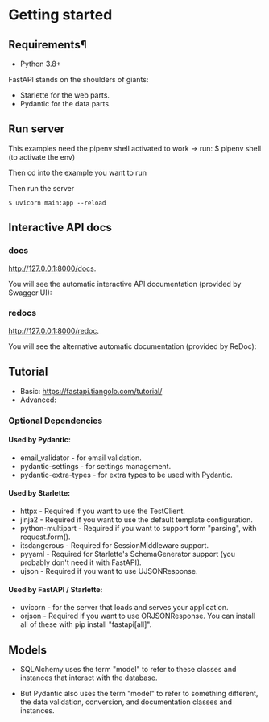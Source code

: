
# Getting started

## Requirements¶
 - Python 3.8+

FastAPI stands on the shoulders of giants:

 - Starlette for the web parts.
 - Pydantic for the data parts.

## Run server

This examples need the pipenv shell activated to work -> run: $ pipenv shell (to activate the env)

Then cd into the example you want to run

Then run the server

```console
$ uvicorn main:app --reload 
```
<!-- --reload is to restart the server every time something changes  -->

## Interactive API docs

### docs

http://127.0.0.1:8000/docs.

You will see the automatic interactive API documentation (provided by Swagger UI):

### redocs

http://127.0.0.1:8000/redoc.

You will see the alternative automatic documentation (provided by ReDoc):

## Tutorial

 - Basic: https://fastapi.tiangolo.com/tutorial/
 - Advanced: 


### Optional Dependencies
 #### Used by Pydantic:

 - email_validator - for email validation.
 - pydantic-settings - for settings management.
 - pydantic-extra-types - for extra types to be used with Pydantic.

#### Used by Starlette:

 - httpx - Required if you want to use the TestClient.
 - jinja2 - Required if you want to use the default template configuration.
 - python-multipart - Required if you want to support form "parsing", with request.form().
 - itsdangerous - Required for SessionMiddleware support.
 - pyyaml - Required for Starlette's SchemaGenerator support (you probably don't need it with FastAPI).
 - ujson - Required if you want to use UJSONResponse.

#### Used by FastAPI / Starlette:

 - uvicorn - for the server that loads and serves your application.
 - orjson - Required if you want to use ORJSONResponse.
You can install all of these with pip install "fastapi[all]".

## Models

 - SQLAlchemy uses the term "model" to refer to these classes and instances that interact with the database.

 - But Pydantic also uses the term "model" to refer to something different, the data validation, conversion, and documentation classes and instances.